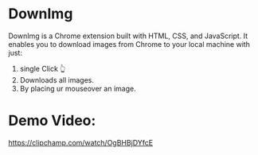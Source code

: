 # DownImg 
DownImg is a Chrome extension built with HTML, CSS, and JavaScript. It enables you to download images from Chrome to your local machine with just: <br>
1) single Click 👆<br>
2) Downloads all images.<br>
3) By placing ur mouseover an image.<br>

# Demo Video:

https://clipchamp.com/watch/OgBHBjDYfcE
